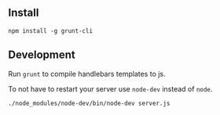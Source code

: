 ## Install

    npm install -g grunt-cli

## Development

Run `grunt` to compile handlebars templates to js.

To not have to restart your server use `node-dev` instead of `node`.

    ./node_modules/node-dev/bin/node-dev server.js
